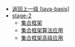 - [返回上一级 [java-basis]](java-notes/java-basis/)
- [stage-2](java-notes/java-basis/stage-2/)
  - [集合框架](java-notes/java-basis/stage-2/集合框架.md)
  - [集合框架算法应用](java-notes/java-basis/stage-2/集合框架算法应用.md)
  - [集合框架高级应用](java-notes/java-basis/stage-2/集合框架高级应用.md)
